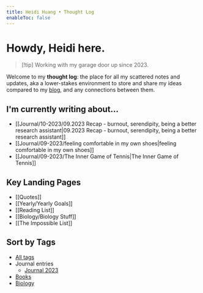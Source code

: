 ```yaml
---
title: Heidi Huang • Thought Log 
enableToc: false
---
```

# Howdy, Heidi here.
> [!tip] Working with my garage door up since 2023.

Welcome to my **thought log**: the place for all my scattered notes and updates, aka a lower-stakes environment to store and share my ideas compared to my [blog](https://heidi-huang.ghost.io), and any connections between them. 
## I'm currently writing about...
- [[Journal/10-2023/09.2023 Recap - burnout, serendipity, being a better research assistant|09.2023 Recap - burnout, serendipity, being a better research assistant]]
- [[Journal/09-2023/feeling comfortable in my own shoes|feeling comfortable in my own shoes]]
- [[Journal/09-2023/The Inner Game of Tennis|The Inner Game of Tennis]]

## Key Landing Pages   
- [[Quotes]]
- [[Yearly/Yearly Goals]]
- [[Reading List]]
- [[Biology/Biology Stuff]]
- [[The Impossible List]]

## Sort by Tags
- [All tags](https://heidihuang.dev/tags/) 
- Journal entries
	- [Journal 2023](https://heidihuang.dev/tags/Journal-2023/)
- [Books](https://heidihuang.dev/tags/Book/) 
- [Biology](https://heidihuang.dev/tags/Biology/)
